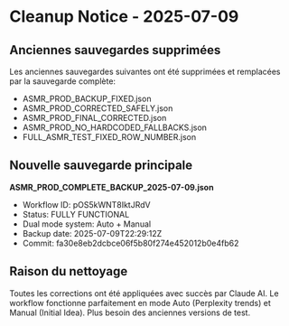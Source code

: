 # Cleanup Notice - 2025-07-09

## Anciennes sauvegardes supprimées

Les anciennes sauvegardes suivantes ont été supprimées et remplacées par la sauvegarde complète:

- ASMR_PROD_BACKUP_FIXED.json
- ASMR_PROD_CORRECTED_SAFELY.json  
- ASMR_PROD_FINAL_CORRECTED.json
- ASMR_PROD_NO_HARDCODED_FALLBACKS.json
- FULL_ASMR_TEST_FIXED_ROW_NUMBER.json

## Nouvelle sauvegarde principale

**ASMR_PROD_COMPLETE_BACKUP_2025-07-09.json**
- Workflow ID: pOS5kWNT8IktJRdV
- Status: FULLY FUNCTIONAL
- Dual mode system: Auto + Manual
- Backup date: 2025-07-09T22:29:12Z
- Commit: fa30e8eb2dcbce06f5b80f274e452012b0e4fb62

## Raison du nettoyage

Toutes les corrections ont été appliquées avec succès par Claude AI. Le workflow fonctionne parfaitement en mode Auto (Perplexity trends) et Manual (Initial Idea). Plus besoin des anciennes versions de test.
